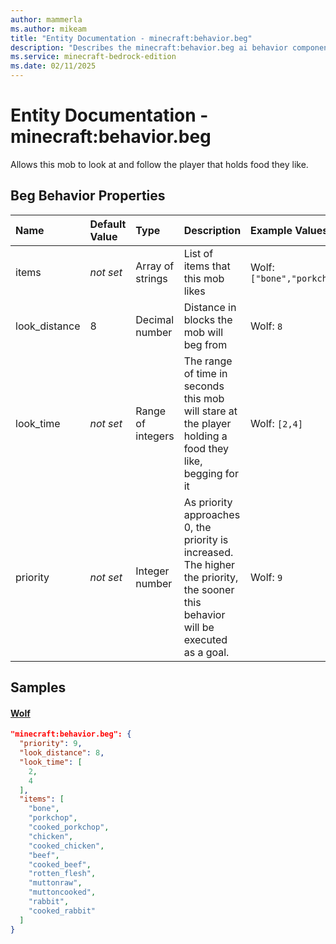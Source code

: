 ```yaml
---
author: mammerla
ms.author: mikeam
title: "Entity Documentation - minecraft:behavior.beg"
description: "Describes the minecraft:behavior.beg ai behavior component"
ms.service: minecraft-bedrock-edition
ms.date: 02/11/2025 
---
```


# Entity Documentation - minecraft:behavior.beg

Allows this mob to look at and follow the player that holds food they like.


## Beg Behavior Properties

|Name       |Default Value |Type |Description |Example Values |
|:----------|:-------------|:----|:-----------|:------------- |
| items | *not set* | Array of strings | List of items that this mob likes | Wolf: `["bone","porkchop","cooked_porkchop","chicken","cooked_chicken","beef","cooked_beef","rotten_flesh","muttonraw","muttoncooked","rabbit","cooked_rabbit"]` | 
| look_distance | 8 | Decimal number | Distance in blocks the mob will beg from | Wolf: `8` | 
| look_time | *not set* | Range of integers | The range of time in seconds this mob will stare at the player holding a food they like, begging for it | Wolf: `[2,4]` | 
| priority | *not set* | Integer number | As priority approaches 0, the priority is increased. The higher the priority, the sooner this behavior will be executed as a goal. | Wolf: `9` | 

## Samples

#### [Wolf](https://github.com/Mojang/bedrock-samples/tree/preview/behavior_pack/entities/wolf.json)


```json
"minecraft:behavior.beg": {
  "priority": 9,
  "look_distance": 8,
  "look_time": [
    2,
    4
  ],
  "items": [
    "bone",
    "porkchop",
    "cooked_porkchop",
    "chicken",
    "cooked_chicken",
    "beef",
    "cooked_beef",
    "rotten_flesh",
    "muttonraw",
    "muttoncooked",
    "rabbit",
    "cooked_rabbit"
  ]
}
```
